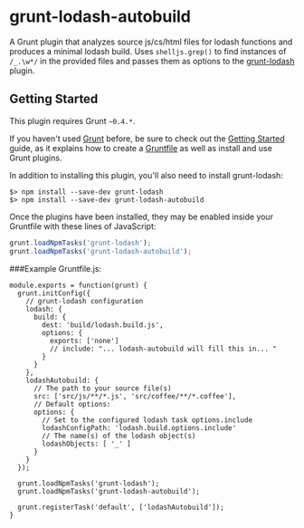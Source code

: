 grunt-lodash-autobuild
======================

A Grunt plugin that analyzes source js/cs/html files for lodash functions and
produces a minimal lodash build. Uses `shelljs.grep()` to find instances of
`/_.\w*/` in the provided files and passes them as options to the
[grunt-lodash](https://github.com/lodash/grunt-lodash) plugin.

## Getting Started
This plugin requires Grunt `~0.4.*`.

If you haven't used [Grunt](http://gruntjs.com/) before, be sure to check out
the [Getting Started](http://gruntjs.com/getting-started) guide, as it explains
how to create a [Gruntfile](http://gruntjs.com/sample-gruntfile) as well as
install and use Grunt plugins. 

In addition to installing this plugin, you'll also need to install grunt-lodash:

```shell
$> npm install --save-dev grunt-lodash
$> npm install --save-dev grunt-lodash-autobuild
```

Once the plugins have been installed, they may be enabled inside your Gruntfile
with these lines of JavaScript:

```js
grunt.loadNpmTasks('grunt-lodash');
grunt.loadNpmTasks('grunt-lodash-autobuild');
```

###Example Gruntfile.js:

    module.exports = function(grunt) {
      grunt.initConfig({
        // grunt-lodash configuration
        lodash: {
          build: {
            dest: 'build/lodash.build.js',
            options: {
              exports: ['none']
              // include: "... lodash-autobuild will fill this in... " 
            }
          }
        },
        lodashAutobuild: {
          // The path to your source file(s)
          src: ['src/js/**/*.js', 'src/coffee/**/*.coffee'],
          // Default options:
          options: {
            // Set to the configured lodash task options.include
            lodashConfigPath: 'lodash.build.options.include'
            // The name(s) of the lodash object(s)
            lodashObjects: [ '_' ]
          }
        }
      });
      
      grunt.loadNpmTasks('grunt-lodash');
      grunt.loadNpmTasks('grunt-lodash-autobuild');
      
      grunt.registerTask('default', ['lodashAutobuild']);
    }

